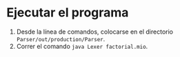 # Ejecutar el programa
1. Desde la línea de comandos, colocarse en el directorio ```Parser/out/production/Parser```.
2. Correr el comando ```java Lexer factorial.mio```.
